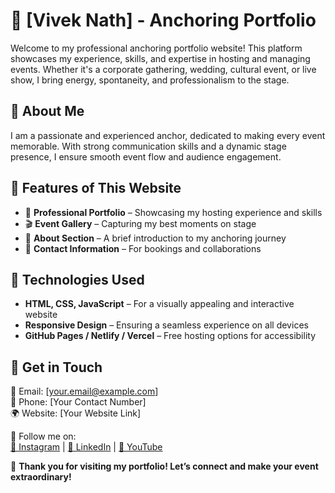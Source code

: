 # 🎤 [Vivek Nath] - Anchoring Portfolio  

Welcome to my professional anchoring portfolio website! This platform showcases my experience, skills, and expertise in hosting and managing events. Whether it's a corporate gathering, wedding, cultural event, or live show, I bring energy, spontaneity, and professionalism to the stage.  

## 🌟 About Me  
I am a passionate and experienced anchor, dedicated to making every event memorable. With strong communication skills and a dynamic stage presence, I ensure smooth event flow and audience engagement.  

## 🚀 Features of This Website  
- 📌 **Professional Portfolio** – Showcasing my hosting experience and skills  
- 🎬 **Event Gallery** – Capturing my best moments on stage  
- 📝 **About Section** – A brief introduction to my anchoring journey  
- 📩 **Contact Information** – For bookings and collaborations  

## 🎨 Technologies Used  
- **HTML, CSS, JavaScript** – For a visually appealing and interactive website  
- **Responsive Design** – Ensuring a seamless experience on all devices  
- **GitHub Pages / Netlify / Vercel** – Free hosting options for accessibility  

## 📢 Get in Touch  
📧 Email: [your.email@example.com]  
📱 Phone: [Your Contact Number]  
🌍 Website: [Your Website Link]  

📌 Follow me on:  
[🔹 Instagram](#) | [🔹 LinkedIn](#) | [🔹 YouTube](#)  

🚀 **Thank you for visiting my portfolio! Let’s connect and make your event extraordinary!**  
